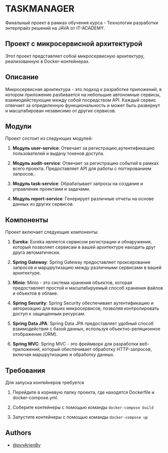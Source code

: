 
# TASKMANAGER

Финальный проект в рамках обучения курса - Технологии разработки энтерпрайз решений на JAVA  от IT-ACADEMY.



## Проект  с микросервисной архитектурой


Этот проект представляет собой микросервисную архитектуру, реализованную в Docker-контейнерах.

## Описание

Микросервисная архитектура - это подход к разработке приложений, в котором приложение разбивается на небольшие автономные сервисы, взаимодействующие между собой посредством API. Каждый сервис отвечает за определенную функциональность и может быть развернут и масштабирован независимо от других сервисов.

## Модули

Проект состоит из следующих модулей:

1. **Модуль user-service**: Отвечает за регистрацию,аутентификацию пользователей и выдачу токенов доступа.

2. **Модуль audit-service**: Отвечает за регистрацию событий в рамках всего проекта. Предоставляет API для работы с логгированием запросов..

3. **Модуль task-service**: Обрабатывает запросы на создание и управление проектами и задачами.

4. **Модуль report-service**: Генерирует различные отчеты на основе данных из других сервисов.


## Компоненты

Проект включает следующие компоненты:

1. **Eureka**: Eureka является сервисом регистрации и обнаружения, который позволяет сервисам в вашей архитектуре находить друг друга автоматически.

2. **Spring Gateway**: Spring Gateway предоставляет проксирование запросов и маршрутизацию между различными сервисами в вашей архитектуре.

3. **Minio**: Minio - это система хранения объектов, которая предоставляет простой и масштабируемый способ хранения файлов и объектов в облаке.

4. **Spring Security**: Spring Security обеспечивает аутентификацию и авторизацию для ваших микросервисов, позволяя контролировать доступ к защищенным ресурсам.

5. **Spring Data JPA**: Spring Data JPA предоставляет удобный способ взаимодействия с базой данных, используя объектно-реляционное отображение (ORM).

6. **Spring MVC**: Spring MVC - это фреймворк для разработки веб-приложений, который обеспечивает обработку HTTP-запросов, включая маршрутизацию и обработку данных.

## Требования

Для запуска контейнеров требуется 

1. Перейдите в корневую папку проекта, где находятся Dockerfile и docker-compose.yml.

2. Соберите контейнеры с помощью команды `docker-compose build`

3. Запустите контейнеры с помощью команды `docker-compose up`

## Authors

- [@pvvArienBy](https://github.com/pvvArienBy)

